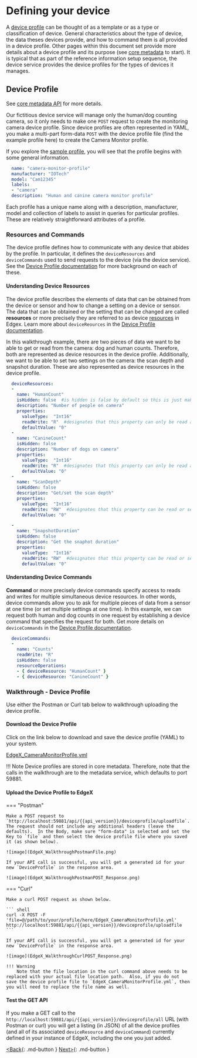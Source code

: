 # Defining your device

A [device profile](../microservices/core/metadata/details/DeviceProfile.md) can be thought of as a template or as a type or
classification of device. General characteristics about the type of
device, the data theses devices provide, and how to command them is all
provided in a device profile. Other pages within this document set provide more
details about a device profile and its purpose (see
[core metadata](../microservices/core/metadata/Purpose.md)
 to start). It is typical that as part of the reference information setup sequence, the device
service provides the device profiles for the types of devices it
manages.

## Device Profile

See [core metadata API](../../api/core/Ch-APICoreMetadata) for more details.

Our fictitious device service will manage only the human/dog counting
camera, so it only needs to make one `POST` request to create the
monitoring camera device profile. Since device profiles are often
represented in YAML, you make a multi-part form-data `POST` with the device
profile file (find the example profile here) to create the Camera Monitor profile.

If you explore the [sample profile](./EdgeX_CameraMonitorProfile.yml), you will see that the profile begins with some general information.

``` yaml
  name: "camera-monitor-profile"
  manufacturer: "IOTech"
  model: "Cam12345"
  labels: 
  - "camera"
  description: "Human and canine camera monitor profile"
```

Each profile has a unique name along with a description, manufacturer,
model and collection of labels to assist in queries for particular
profiles. These are relatively straightforward attributes of a profile.

### Resources and Commands

The device profile defines how to communicate with any device that abides by the profile. In particular, it defines the `deviceResources` and `deviceCommands` used to send requests to the device (via the device service).  See the [Device Profile documentation](../microservices/core/metadata/details/DeviceProfile.md) for more background on each of these.

#### Understanding Device Resources

The device profile describes the elements of data that can be obtained from the device or sensor and how to change a setting on a device or sensor.  The data that can be obtained or the setting that can be changed are called **resources** or more precisely they are referred to as device [resources](../general/Definitions.md#resource) in Edgex.  Learn more about `deviceReources` in the [Device Profile documentation](../microservices/core/metadata/details/DeviceProfile.md#deviceresources).

In this walkthrough example, there are two pieces of data we want to be able to get or read from the camera:  dog and human counts.  Therefore, both are represented as device resources in the device profile.  Additionally, we want to be able to set two settings on the camera:  the scan depth and snapshot duration.  These are also represented as device resources in the device profile.

``` yaml
  deviceResources:
  -
    name: "HumanCount"
    isHidden: false  #is hidden is false by default so this is just making it explicit for purpose of the walkthrough demonstration
    description: "Number of people on camera"
    properties:
      valueType:  "Int16"
      readWrite: "R"  #designates that this property can only be read and not set
      defaultValue: "0"
  -
    name: "CanineCount"
    isHidden: false
    description: "Number of dogs on camera"
    properties:
      valueType:  "Int16"
      readWrite: "R"  #designates that this property can only be read and not set
      defaultValue: "0"
  -
    name: "ScanDepth"
    isHidden: false
    description: "Get/set the scan depth"
    properties:
      valueType:  "Int16"
      readWrite: "RW"  #designates that this property can be read or set
      defaultValue: "0"

  -
    name: "SnapshotDuration"
    isHidden: false
    description: "Get the snaphot duration"
    properties:
      valueType:  "Int16"
      readWrite: "RW"  #designates that this property can be read or set
      defaultValue: "0"
```

#### Understanding Device Commands

**Command** or more precisely device commands specify access to reads and writes for multiple simultaneous device resources.  In other words, device commands allow you to ask for multiple pieces of data from a sensor at one time (or set multiple settings at one time).  In this example, we can request both human and dog counts in one request by establishing a device command that specifies the request for both.  Get more details on `deviceCommands` in the [Device Profile documentation](../microservices/core/metadata/details/DeviceProfile.md#devicecommands).

``` yaml
  deviceCommands:
  -
    name: "Counts"
    readWrite: "R"
    isHidden: false
    resourceOperations:
    - { deviceResource: "HumanCount" }
    - { deviceResource: "CanineCount" }
```

### Walkthrough - Device Profile

Use either the Postman or Curl tab below to walkthrough uploading the device profile.

#### Download the Device Profile

Click on the link below to download and save the device profile (YAML) to your system.

  [EdgeX_CameraMonitorProfile.yml](EdgeX_CameraMonitorProfile.yml)

!!! Note
    Device profiles are stored in core metadata.  Therefore, note that the calls in the walkthrough are to the metadata service, which defaults to port 59881.

#### Upload the Device Profile to EdgeX

=== "Postman"

    Make a POST request to `http://localhost:59881/api/{{api_version}}/deviceprofile/uploadfile`.  The request should not include any additional headers (leave the defaults).  In the Body, make sure "form-data" is selected and set the Key to `file` and then select the device profile file where you saved it (as shown below).

    ![image](EdgeX_WalkthroughPostmanFile.png)

    If your API call is successful, you will get a generated id for your new `DeviceProfile` in the response area.

    ![image](EdgeX_WalkthroughPostmanPOST_Response.png)

=== "Curl"

    Make a curl POST request as shown below.

    ``` shell
    curl -X POST -F 'file=@/path/to/your/profile/here/EdgeX_CameraMonitorProfile.yml' http://localhost:59881/api/{{api_version}}/deviceprofile/uploadfile
    ```

    If your API call is successful, you will get a generated id for your new `DeviceProfile` in the response area.

    ![image](EdgeX_WalkthroughCurlPOST_Response.png)

    !!! Warning
        Note that the file location in the curl command above needs to be replaced with your actual file location path.  Also, if you do not save the device profile file to `EdgeX_CameraMonitorProfile.yml`, then you will need to replace the file name as well.

#### Test the GET API
If you make a GET call to the `http://localhost:59881/api/{{api_version}}/deviceprofile/all` URL (with Postman or curl) you will get a listing (in JSON) of all the device profiles (and all of its associated `deviceResource` and `deviceCommand`) currently defined in your instance of EdgeX, including the one you just added.

[<Back](Ch-WalkthroughUseCase.md){: .md-button } [Next>](Ch-WalkthroughProvision.md){: .md-button }
